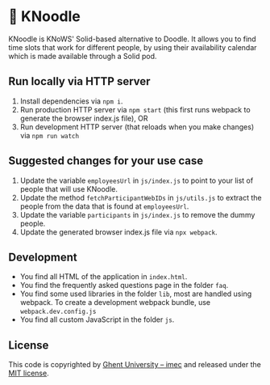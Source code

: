 # 🍜 KNoodle

KNoodle is KNoWS' Solid-based alternative to Doodle.
It allows you to find time slots that work for different people,
by using their availability calendar which is made available through a Solid pod.

## Run locally via HTTP server

1. Install dependencies via `npm i`.
2. Run production HTTP server via `npm start` (this first runs webpack to generate the browser index.js file), OR
3. Run development HTTP server (that reloads when you make changes) via `npm run watch`

## Suggested changes for your use case

1. Update the variable `employeesUrl` in `js/index.js` to point to your list of people that will use KNoodle.
2. Update the method `fetchParticipantWebIDs` in `js/utils.js` to extract the people from the data that is found at `employeesUrl`.
3. Update the variable `participants` in `js/index.js` to remove the dummy people.
4. Update the generated browser index.js file via `npx webpack`.

## Development

- You find all HTML of the application in `index.html`.
- You find the frequently asked questions page in the folder `faq`.
- You find some used libraries in the folder `lib`, most are handled using webpack. To create a development webpack bundle, use `webpack.dev.config.js`
- You find all custom JavaScript in the folder `js`.

## License

This code is copyrighted by [Ghent University – imec](http://idlab.ugent.be/) and released under the [MIT license](http://opensource.org/licenses/MIT).
